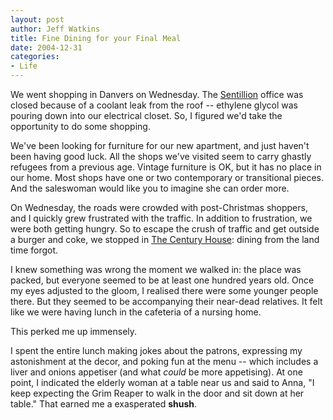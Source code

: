 ```yaml
--- 
layout: post
author: Jeff Watkins
title: Fine Dining for your Final Meal
date: 2004-12-31
categories: 
- Life
---
```


We went shopping in Danvers on Wednesday. The <a href="http://sentillion.com/">Sentillion</a> office was closed because of a coolant leak from the roof -- ethylene glycol was pouring down into our electrical closet. So, I figured we'd take the opportunity to do some shopping.

We've been looking for furniture for our new apartment, and just haven't been having good luck. All the shops we've visited seem to carry ghastly refugees from a previous age. Vintage furniture is OK, but it has no place in our home. Most shops have one or two contemporary or transitional pieces. And the saleswoman would like you to imagine she can order more.

On Wednesday, the roads were crowded with post-Christmas shoppers, and I quickly grew frustrated with the traffic. In addition to frustration, we were both getting hungry. So to escape the crush of traffic and get outside a burger and coke, we stopped in <a href="http://www.centuryhse.com/index.html">The Century House</a>: dining from the land time forgot.

I knew something was wrong the moment we walked in: the place was packed, but everyone seemed to be at least one hundred years old. Once my eyes adjusted to the gloom, I realised there were some younger people there. But they seemed to be accompanying their near-dead relatives. It felt like we were having lunch in the cafeteria of a nursing home.

This perked me up immensely.

I spent the entire lunch making jokes about the patrons, expressing my astonishment at the decor, and poking fun at the menu -- which includes a liver and onions appetiser (and what <em>could</em> be more appetising). At one point, I indicated the elderly woman at a table near us and said to Anna, "I keep expecting the Grim Reaper to walk in the door and sit down at her table." That earned me a exasperated <strong>shush</strong>.